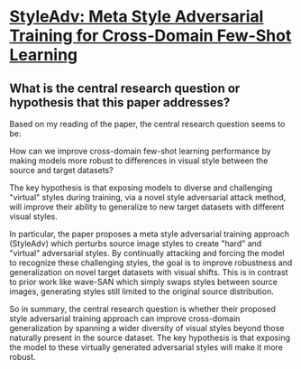 # [StyleAdv: Meta Style Adversarial Training for Cross-Domain Few-Shot   Learning](https://arxiv.org/abs/2302.09309)

## What is the central research question or hypothesis that this paper addresses?

 Based on my reading of the paper, the central research question seems to be: 

How can we improve cross-domain few-shot learning performance by making models more robust to differences in visual style between the source and target datasets?

The key hypothesis is that exposing models to diverse and challenging "virtual" styles during training, via a novel style adversarial attack method, will improve their ability to generalize to new target datasets with different visual styles.

In particular, the paper proposes a meta style adversarial training approach (StyleAdv) which perturbs source image styles to create "hard" and "virtual" adversarial styles. By continually attacking and forcing the model to recognize these challenging styles, the goal is to improve robustness and generalization on novel target datasets with visual shifts. This is in contrast to prior work like wave-SAN which simply swaps styles between source images, generating styles still limited to the original source distribution.

So in summary, the central research question is whether their proposed style adversarial training approach can improve cross-domain generalization by spanning a wider diversity of visual styles beyond those naturally present in the source dataset. The key hypothesis is that exposing the model to these virtually generated adversarial styles will make it more robust.
